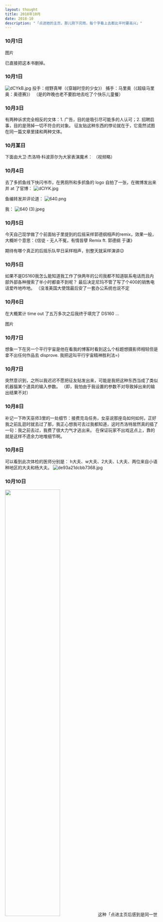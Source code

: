 ```yaml
---
layout: thought
title: 2018年10月
date: 2018-10
description: "「点进她的主页，那儿刚下完雨，每个字看上去都比平时要高兴」"
---
```


### 10月1日

图片

已直接把这本书删掉。

### 10月1日
![dCYkB.jpg](https://i.imgtg.com/2023/02/19/dCYkB.jpg)
投手：绀野真琴（《穿越时空的少女》）
捕手：马里奥（《超级马里奥：奥德赛》）
（是的昨晚也老不要脸地去吃了个快乐儿童餐）

### 10月3日
有两种诉求完全相反的文体：1. 广告，目的是吸引尽可能多的人认可；2. 招聘启事，目的是筛掉一切不符合的对象。
征友贴这种东西的悖论就在于，它竟然试图在同一篇文章里揉和两种文体。

### 10月某日
下面由大卫·杰洛特·科波菲尔为大家表演魔术： 
（视频略）

### 10月4日
去了多抓鱼线下快闪书市，在男厕所和多抓鱼的 logo 自拍了一张，在微博发出来并 at 了官博：
![dClYK.jpg](https://i.imgtg.com/2023/02/19/dClYK.jpg)

鱼编转发并评论道：
![640.png](https://s2.loli.net/2023/02/21/YD3GmlcV5UrQbjB.png)

我：
![640 (3).jpeg](https://s2.loli.net/2023/02/21/JY7Mndt1p2CLDsW.jpg)

### 10月5日
今天自己现学做了个前面帖子里提到的后摇采样郭德纲相声的remix，效果一般，大概听个意思：《信徒 - 无人不冤，有情皆孽 Remix ft. 郭德纲 于谦》

期待有哪个真正的后摇乐队早日采样相声，别整天就采样演讲😉

### 10月5日
如果不是DS160我怎么能知道我工作了快两年的公司我都不知道联系电话而且内部外部各种搜索了半小时都查不到呢？
最后决定尼玛不管了写了个400的销售电话爱咋地咋地。
（没准美国大使馆最后安了一套办公系统也说不定

### 10月6日
在大概累计 time out 了五万多次之后我终于填完了 DS160 ...

图片

### 10月7日
想象一下在另一个平行宇宙是他在看我的博客时看到这么个标题想摄影师相轻但是拿不出任何作品去 disprove.
我把这叫平行宇宙精神胜利法=)

### 10月7日
突然意识到，之所以我迟迟不愿把征友贴发出来，可能是我把这种东西当成了类似机器猫某个道具的输入参数。
（即，我怕由于我设置的参数不对导致掉出来的输出结果不对）

### 10月8日
补记一下昨天巫师3里的一处细节：接费克岛任务，女巫说那座岛如何如何，正好我之前乱逛时就去过了那，我正心想我可去过我都知道，这时杰洛特居然真的插了一句：我之前去过，我费了很大力气才逃出来。
在保证玩家不出戏这点上，靠的就是这样不遗余力地堆细节啊。

### 10月8日
可以看到此次体检的医师分别是：
h大夫、w大夫、2大夫、L大夫、两位来自小语种地区的大夫和杨大夫。
![de93a21dcbb7368.jpg](https://s2.loli.net/2023/02/21/elQgHXNK6vpRJyx.jpg)

### 10月10日
<img src="https://s2.loli.net/2023/02/21/3CZxPgnvyFcYizU.jpg" width="60%">
这种「点进主页后感到是同一世界的人」算是赛博时代的一见钟情吧😶
真是太难了。
我脑中都能给配出一个画面来——就是短片《李献计历险记》里面，主角在无数次穿越时空，推开无数不同的门之后，最后终于推开了那扇合适的门时候的场景：
> “他打开一扇门，那儿刚下完雨 
日落前的橙色包裹着人们 
大家看上去都比平时要高兴 
空气既凉爽又新鲜 
就像迎面看见的王倩”
背景音乐是巴赫的无伴奏大提琴组曲

### 10月10日
十点钟骑车回家到楼道口掏钥匙的时候居然有个运动装短发戴着蓝牙耳机🎧清爽干练的漂亮女孩也来到了楼道口，直接打开了门先上楼了
——而我居然从来没见过这个人？？
实在是当代邻里关系的悲哀啊！

### 10月13日
搞定了美签。
排队的时候观察了一下，我可能是整个签证处携带资料最少的，随身携带的东西只有：
一张面签确认信，一张 DS160 确认信，一本科幻小说。

### 10月15日
雾霾天气下 thug 的骑行通勤穿搭：
![93888e73800d026.jpg](https://s2.loli.net/2023/02/21/DTEnuvPm38r67SN.jpg)

### 10月16日
玩了会儿\<Beyond Two Souls\>，感觉这部游戏算是弥补了一点 Ellen Page 二十多岁这段作品太少的缺憾。她这个建模就应该充分利用起来，拍它个 100 来部科幻 CG 电影，只要是她演我都想看。

### 10月16日
记一次失败的开场白：
<img src="https://s2.loli.net/2023/02/21/513pnQbJjLACzyW.jpg" width="60%">
（在一片安静的空气中送来注释：Stan 和 Kyle 都是《南方公园》里的人物）

### 10月16日
猫助说体现一家书店气质的其实是这家书店不卖什么书，这句话是否成立其实有点可疑；但在看电影这件极其耗时的事上倒真是，“体现一个人观影品味的是这个人不看什么电影”。

### 10月17日
晚上去看了《影》，沛国敢死队每人乘着一把莫名一直旋转的铁伞冲锋那段看得我 cult 之魂燃烧，太tm朋克了吧。而且现有分类已经无法定义了，明显比蒸汽朋克要更早，大概可以叫做铁器朋克电影。

### 10月20日
当年为了能够购买股票基金，做风险测试时谎称自己有20%亏损的承受力。
到了2018年，发现自己**真的**有了20%亏损的承受力。

### 10月20日

现在盗号之后发推销还在前面加盗号声明吗？这么讲究？

图片

### 10月20日
补番，看《轻音少女》第二集，想起自己当年拿到人生真正第一笔工资时也是赶紧去新街口买了把吉他……
因为囊中羞涩，只买了把最便宜的带回家。都说吉他不能买最次的，但我觉得还挺值的：这么多年看下来，确实是**装饰卧室的一件绝佳挂饰**。

### 10月22日
午休的时候补番，到下午上工时间只能恋恋不舍地关了网页。
于是就想，降噪耳机可以很好地解决声音层面上与周围隔绝的问题，那视觉上呢？
比如贴一层偏振膜，肉眼看是黑屏，只有配套的偏振眼镜/夹片才能看到画面（存在这样性质的偏振膜吗……？）。
脑补了一下戴着降噪耳机和上述防窥视套装的我在工作时间公然补番的场景，真的是燃爆了！

### 10月22日
![71625adebedd7ef.jpg](https://s2.loli.net/2023/02/21/nfNU78BdLuVYwe2.jpg)
前一阵在 Twitter 上看到这张照片，笑得不行，不能忍受任何严肃的我今天终于摸鱼P了个脑中大概浮现出的场景，类似于：
![81ee19dea2abb1c.jpg](https://s2.loli.net/2023/02/21/RqUkK3b8lpmP5tI.jpg)

### 10月24日
时不时打开 Tinder 划两下这种行为可以用郭德纲相声里的一句话形容：“有枣没枣打三杆子”。

### 10月20日
不知道技术上可不可以实现那种能在空气中形成特定的固定形状悬浮几分钟然后自行消散的烟雾（听起来有点像机器猫的道具）？
因为我很想在公司所在楼的男厕所又有人一边蹲坑一边抽烟时正对着坑位的门悬浮上四个五彩斑斓的大字：抽烟XX。
就让里面的人一拉开门就看到这四个字扑面而来砸到脸上从此深深地怀疑自己持有的无神论立场。

### 10月27日
在《东京本屋》里夹着一张收据，我还以为是二手书前主人落在里面的，还发微博@了多抓鱼；后来经网友提醒发现原来这是出版商特意设计的彩蛋！太有心了吧！这本书从作者到出版社真是都在用一点一滴的努力向你诠释实体书独有的魅力啊。

### 10月28日
十月份进行的事务性花销太多了：车险续保，小区停车位续租，小区物业费补缴，美签办理，自费体检，以及拖延中的汽车保养和日签办理，感觉存不下钱来。
顺便一提，其他存不下钱来的月份分别是：11月，2月，6月，1月，4月，9月，7月，3月，8月，5月和12月。
（此条借鉴自吐槽界的鼻祖马克·吐温的类似段子）

### 10月31日
这尼玛是我见过最低调的门，没见过哪个商业场所的正门还带伪装融入周边环境的 难道是为了迷惑整治拆墙打洞检查组？
![dCfms.jpg](https://i.imgtg.com/2023/02/19/dCfms.jpg)